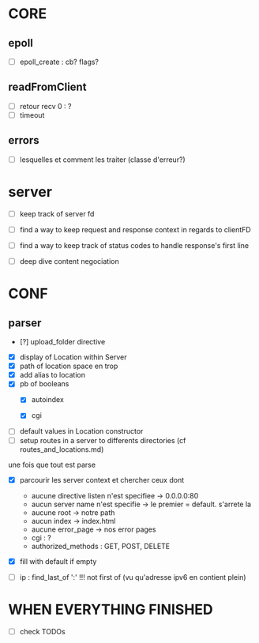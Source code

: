 # CORE

## epoll
- [ ] epoll_create : cb? flags?


## readFromClient 
- [ ] retour recv 0 : ?
- [ ] timeout

## errors
- [ ] lesquelles et comment les traiter (classe d'erreur?)

# server
- [ ] keep track of server fd

- [ ] find a way to keep request and response context in regards to clientFD
- [ ] find a way to keep track of status codes to handle response's first line
- [ ] deep dive content negociation


# CONF

## parser
- [?] upload_folder directive
- [x] display of Location within Server
- [x] path of location space en trop
- [x] add alias to location
- [x] pb of booleans
    - [x] autoindex
    - [x] cgi


- [ ] default values in Location constructor
- [ ] setup routes in a server to differents directories
(cf routes_and_locations.md)

une fois que tout est parse
- [x] parcourir les server context et chercher ceux dont 
	- aucune directive listen n'est specifiee -> 0.0.0.0:80
	- aucun server name n'est specifie -> le premier = default. s'arrete la
    - aucune root -> notre path
    - aucun index -> index.html
	- aucune error_page -> nos error pages
	- cgi : ?
	- authorized_methods : GET, POST, DELETE

- [x] fill with default if empty

- [ ] ip : find_last_of ':' !!! not first of (vu qu'adresse ipv6 en contient plein)



# WHEN EVERYTHING FINISHED

- [ ] check TODOs